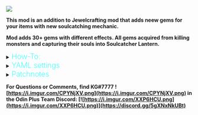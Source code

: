 ![](https://i.imgur.com/IoX3Vu4.png)

<b>This mod is an addition to Jewelcrafting mod that adds neew gems for your items with new soulcatching mechanic.

Mod adds 30+ gems with different effects. All gems acquired from killing monsters and capturing their souls into Soulcatcher Lantern.

</b>

<details>
  <summary><b><span style="color:aqua;font-weight:200;font-size:20px">
    How-To:
</span></b></summary>

#
<details>
  <summary><span style="color:aqua;font-weight:200;font-size:20px">
    New Items and Buildings:
</span></summary>
 <b>In addition to Jewelcrafting Gemcutting table Soulcatcher adds new build piece: Soul Altar. This station will be used in order to convert captured souls into gems</b>

 ![](https://i.imgur.com/NH3fD7m.png)

 ![](https://i.imgur.com/tuvzPTA.png)



<b>Also new item added: Soulcatcher Lantern that will allow you to capture souls of defeated enemies (Craftable in Jewelcrafting Gemcutting table)</b>

![](https://i.imgur.com/dQeve8D.png)

![](https://i.imgur.com/dsVkLas.png)


**Soul Bowl:**

![](https://i.imgur.com/62F6E5r.png)

This building allows you to use souls in order to get some AoE buffs.

![](https://i.imgur.com/nwywPJe.png)

After placing it, in order to use Bowl you would need to take lantern in your hand which has one of 5 souls:

1) Deer (increase plant growup speed)
2) Stone Golem (increase players damage reduction)
3) Greydwarf (heals all players)
4) Boar (regens stamina for all players)
5) Fenring (increases all players damage dealt)

![](https://i.imgur.com/o7AvhH2.png)

Then you can press E multiple tiems in order to add resource (time) to current bowl.

![](https://i.imgur.com/ntgkbvo.png)

In config you can find options for each soul value (heal, stamina regen, +damage, +reduction, growup rate), as well as bowl range (AoE) and soul remaining time


Soul Platform:

![](https://i.imgur.com/qWKNcZO.png)

Just a simple decoration building that allows you to place ANY soul on it, in order to create visual model.
Doesn't give anything and can be used just as home decoration

![](https://i.imgur.com/08k1kKr.png)

![](https://i.imgur.com/KU9jdJf.png)



</details>

#


<details>
  <summary><span style="color:aqua;font-weight:200;font-size:20px">
    Capturing souls:
</span></summary>
 <b>Soul has 10% chance + 1% per creature level to spawn

To capture a soul you need two conditions:

1) Kill enemy
2) At least one Soulcather Lantern **should be in your inventory**

First you kill enemy that is able to be converted into gem:

![](https://i.imgur.com/7R99ztI.png)

Then you should take Soulcatcher Lantern from your inventory and hold right mouse button while looking at soul

![](https://i.imgur.com/HHKZs0d.png)

After few seconds you will successfully capture soul (if you have less than max souls inside your lantern)

![](https://i.imgur.com/NCZsURW.png)

You can check result by simply hovering on your Lantern:

![](https://i.imgur.com/ZZbvdtm.png)

</b>

</details>

#

<details>
  <summary><span style="color:aqua;font-weight:200;font-size:20px">
    Creating your first gem:
</span></summary>
<b>
In order to convert Lantern Souls into gems you need do few things:

1) Build Soul Altar
2) Interact with it

Soul Altar UI will be opened:

![](https://i.imgur.com/mXQeMG2.png)

In order to see all possible soul convertions click on (!) icon:

![](https://i.imgur.com/y1sKAam.png)

After you open Soul Altar UI click on Soulcatcher Lantern in your inventory with Left Mouse Button. It will choose particular lantern as target. For example i will choose this lanter:

![](https://i.imgur.com/iS17Wu8.png)

Result is:

![](https://i.imgur.com/8vaph4n.png)

On top you can see list of your captured souls (Image, current soul amount and in which gem it can be converted)

In bottom side you will see gems itself (GEMS WILL APPEAR ONLY IF YOU HAVE ENOUGH SOULS TO CRAFT THEM).

After click on gem you can select it to see its description / craft time and set it as craft target:

![](https://i.imgur.com/0pqB68R.png)

I choose surtling gem as target. Then you just click "Create" button and craft process will start:

![](https://i.imgur.com/IaeFeN7.png)

After process is done (100%), Soul Altar will create gem on top of it as result: 

![](https://i.imgur.com/bzG88hS.png)


</b>

</details>

#

<details>
  <summary><span style="color:aqua;font-weight:200;font-size:20px">
    Using gems and progressions:
</span></summary>
<b>

After you done previous steps you can use gems and put it in your items (Same as in Jewelcrafting mod).

We got surtling gem from convertion:

![](https://i.imgur.com/XnOVO7f.png)

Which can be used in any weapon:

![](https://i.imgur.com/8FzeFMK.png)

Trying to attack enemy:

![](https://i.imgur.com/eKnYUTe.png)

BOOM

There are 3 gem tiers of each gem (Except Yagluth and Bonemass gems)

You can use 3 same tier gems in order to create new tier of it. It can be done in Gemcutting table:

![](https://i.imgur.com/6gdtRUH.png)

3 tiers: Gem, Ascend Gem, Immortal Gem

Also Soulcatcher adds a small Skill: 

![](https://i.imgur.com/iSfrDGQ.png)

Capturing souls will increase this skill level. Default soul capturing time is 4 seconds, but with each level of this skill you decrease it on 0.02s (100 lvl = 2 seconds capture duration)
Also Soulcatcher increases soul spawn chance by 0.05% per level

</b>

</details>

#

</details>


<details>
  <summary><b><span style="color:aqua;font-weight:200;font-size:20px">
    YAML settings
</span></b></summary>

Location: BepInEx/Config/Jewelcrafting.Sockets_Soulcatcher_KG_JC_Additions.yml

A .yml file that will allow you to edit all gems stats (Synced from Serverside)


```yaml


Deer Soul Power:
  slot: legs
  gem: Deer Soul Gem
  power:
    value: [10, 15, 20, 25, 30]
  unique: None

Neck Soul Power:
  slot: legs
  gem: Neck Soul Gem
  power:
    value: [5, 10, 15, 20, 25]
  unique: None

Boar Soul Power:
  slot: all
  gem: Boar Soul Gem
  power:
    value: [3, 5, 7, 9, 11]
  unique: None

Greydwarf Soul Power:
  slot: all
  gem: Greydwarf Soul Gem
  power:
    value: [3, 6, 9, 12, 15]
    cooldown: [60, 50, 45, 40, 35]
  unique: Item

GreydwarfBrute Soul Power:
  slot: all
  gem: GreydwarfBrute Soul Gem
  power:
    value: [0.4, 0.7, 1, 1.3, 1.6]
  unique: Gem

GreydwarfShaman Soul Power:
  slot: all
  gem: GreydwarfShaman Soul Gem
  power:
    value: [26, 25, 24, 23, 20]
  unique: Gem

Troll Soul Power:
  slot: weapon
  gem: Troll Soul Gem
  power:
    value: [5, 10, 15, 20, 25]
    chance: [30, 35, 40, 45, 50]
  unique: None

Skeleton Soul Power:
  slot: all
  gem: Skeleton Soul Gem
  power:
    chance: [7, 9, 11, 13, 15]
    value: [3, 2, 2, 1, 0]
  unique: Gem

Draugr Soul Power:
  slot: shield
  gem: Draugr Soul Gem
  power:
    value: [20, 30, 40, 50, 60]
  unique: Gem

Blob Soul Power:
  slot: legs
  gem: Blob Soul Gem
  power:
    value: [0.3, 0.8, 1.5, 2.2, 2.9]
  unique: None

Leech Soul Power:
  slot: weapon
  gem: Leech Soul Gem
  power:
    value: [1, 1.5, 2, 2.5, 3]
  unique: None

Wraith Soul Power:
  slot: all
  gem: Wraith Soul Gem
  power:
    cooldown: [30, 26, 22, 18, 14]
  unique: Gem

Abomination Soul Power:
  slot: all
  gem: Abomination Soul Gem
  power:
    value: [30, 40, 50, 60, 70]
    cooldown: [30, 28, 26, 24, 22]
  unique: Gem

Wolf Soul Power:
  slot: [head, chest, legs, weapon]
  gem: Wolf Soul Gem
  power:
    value: [9, 12, 15, 18, 21]
  unique: Item

Bat Soul Power:
  slot: weapon
  gem: Bat Soul Gem
  power:
    value: [1, 1.5, 2, 2.5, 3]
  unique: None

Fenring Soul Power:
  slot: weapon
  gem: Fenring Soul Gem
  power:
    value: [1, 2, 3, 4, 5]
  unique: None

Cultist Soul Power:
  slot: head
  gem: Cultist Soul Gem
  power:
    value: [20, 35, 50, 65, 80]
    cooldown: [35, 30, 25, 20, 15]
  unique: Gem

Ulv Soul Power:
  slot: all
  gem: Ulv Soul Gem
  power:
    cooldown: [20, 18, 16, 14, 12]
  unique: Gem

StoneGolem Soul Power:
  slot: all
  gem: StoneGolem Soul Gem
  power:
    value: [5, 10, 15, 20, 25]
  unique: Gem

Hatchling Soul Power:
  slot: weapon
  gem: Hatchling Soul Gem
  power:
    value: [150, 200, 250, 300, 350]
  unique: Gem

Goblin Soul Power:
  slot: weapon
  gem: Goblin Soul Gem
  power:
    value: [5, 10, 15, 20, 25]
  unique: Gem

Deathsquito Soul Power:
  slot: weapon
  gem: Deathsquito Soul Gem
  power:
    value: [5, 7, 9, 11, 13]
  unique: Gem

Lox Soul Power:
  slot: [head, chest, legs, weapon, cloak]
  gem: Lox Soul Gem
  power:
    value: [10, 20, 30, 40, 50]
  unique: Gem

GoblinBrute Soul Power:
  slot: [head, chest, legs, cloak]
  gem: GoblinBrute Soul Gem
  power:
    value: [15, 20, 25, 30, 35]
  unique: Gem

GoblinShaman Soul Power:
  slot: [head, chest, legs, cloak]
  gem: GoblinShaman Soul Gem
  power:
    value: [10, 15, 20, 25, 30]
  unique: Gem

TarBlob Soul Power:
  slot: all
  gem: TarBlob Soul Gem
  power:
    duration: [6, 7, 8, 9, 10]
    cooldown: [32, 30, 28, 26, 24]
  unique: Gem

Surtling Soul Power:
  slot: weapon
  gem: Surtling Soul Gem
  power:
    value: [5, 10, 15, 20, 25]
    cooldown: [60, 50, 45, 40, 35]
  unique: Gem

Serpent Soul Power:
  slot: shield
  gem: Serpent Soul Gem
  power:
    value: [25, 50, 75, 100, 125]
  unique: Gem

Hare Soul Power:
  slot: weapon
  gem: Hare Soul Gem
  power:
    value: [4, 8, 12, 16, 20]
  unique: None

Dverger Soul Power:
  slot: all
  gem: Dverger Soul Gem
  power:
    value: [5, 10, 15, 20, 25]
  unique: Item

Dverger Fire Mage Soul Power:
  slot: all
  gem: Dverger Fire Mage Soul Gem
  power:
    value: [5, 10, 15, 20, 25]
  unique: Item

Dverger Blood Mage Soul Power:
  slot: all
  gem: Dverger Blood Mage Soul Gem
  power:
    value: [10, 15, 20, 25, 30]
  unique: Item

Dverger Ice Mage Soul Power:
  slot: all
  gem: Dverger Ice Mage Soul Gem
  power:
    value: [5, 10, 15, 20, 25]
  unique: Item

Tick Soul Power:
  slot: all
  gem: Tick Soul Gem
  power:
    value: [5, 10, 15, 20, 25]
  unique: Item

Gjall Soul Power:
  slot: all
  gem: Gjall Soul Gem
  power:
    value: [3, 6, 9, 12, 15]
  unique: Item

Seeker Soul Power:
  slot: all
  gem: Seeker Soul Gem
  power:
    value: [5, 10, 15, 20, 25]
  unique: Item

Seeker Brute Soul Power:
  slot: all
  gem: Seeker Brute Soul Gem
  power:
    value: 1
  unique: Gem

Eikthyr Soul Power:
  slot: all
  gem: Eikthyr Soul Gem
  power:
    value: [1, 2, 3, 4, 5]
  unique: Gem

Elder Soul Power:
  slot: all
  gem: Elder Soul Gem
  power:
    value: [25, 24, 23, 22, 21]
  unique: Gem

Bonemass Soul Power:
  slot: all
  gem: Bonemass Soul Gem
  power:
    value: 40
  unique: Gem

Moder Soul Power:
  slot: all
  gem: Moder Soul Gem
  power:
    value: [20, 30, 40, 50, 60]
  unique: Gem

Yagluth Soul Power:
  slot: all
  gem: Yagluth Soul Gem
  power:
    value: 40
  unique: Gem

The Queen Soul Power:
  slot: all
  gem: The Queen Soul Gem
  power:
    value: 20
  unique: Gem


```

</details>

<details>
  <summary><b><span style="color:aqua;font-weight:200;font-size:20px">
    Patchnotes
</span></b></summary>

| Version | Changes                                                                                                                                                                                                                                                                                                                               |
|---------|---------------------------------------------------------------------------------------------------------------------------------------------------------------------------------------------------------------------------------------------------------------------------------------------------------------------------------------|
| 1.0     | Mod Released                                                                                                                                                                                                                                                                                                                          |
| 1.1     | Soulcatcher skill now also increases soul spawn chance (0.05% per Soulcatcher level). <br/>Fixed gem balance                                                                                                                                                                                                                          |
| 1.2     | Added new gems: Wraith Gem and Cultist Gem. Fixed few visual effects                                                                                                                                                                                                                                                                  |
| 1.3     | New Gem Tier added: Godlike<br/>Gem icons changed depending on gem tier<br/>Added new time formatting for soul altar craft duration<br/>Lantern now attached as back item same as Hammer (Tool attachment).                                                                                                                           |
| 1.4     | Added new gems: Goblin Brute and Goblin Shaman<br/>Added new mechanic - Lantern Souls combinating : you can now choose one lantern and click with it on another lantern in order to add souls from source to target (takes Fee %, configurable in config)                                                                             |
| 1.5     | New Gem Tier added: Odin's Wrath<br/>Fixed Wraith gem teleport issues                                                                                                                                                                                                                                                                 |
| 1.6     | New Gem Added: Abomination Gem.<br/>Bonemass / Yagluth gem nerfed<br/>Added new Building Piece: Soul Platform<br/>Removed Soul Altar crafting station requirement<br/>Moved Soul Altar into "Crafting" section                                                                                                                        |
| 1.7     | New Gem Added: Leech Gem.<br/>Added new Jewelry: Soul Necklace and Soul Ring.<br/>Bugfixes                                                                                                                                                                                                                                            |
| 1.8     | New Gem Added: Blob Tar Gem.<br/>Gems icon background image changed<br/>Bugfixes<br/>Lantern can now be attached to Item Stand                                                                                                                                                                                                        |
| 1.9     | New Gem Added: Ulv Gem<br/>Some small fixes                                                                                                                                                                                                                                                                                           |
| 2.0     | Ulv Gem now also deals damage to enemy on activation<br/>Small balance changes                                                                                                                                                                                                                                                        |
| 2.1     | Fixed Soul Altar Station gem dupe bug                                                                                                                                                                                                                                                                                                 |
| 2.2     | New Building added: Soul Bowl: allows you to use Deer, Stone Golem, Fenring, Boar, Greydwarf souls and get AoE buffs for players and plants.<br/>Added VFX's for Eikthyr / Bonemass / Yagluth gems<br/>Balance changes (Please remove Jewelcrafting.Sockets_Soulcatcher_KG_JC_Additions.yml in config folder so it will be recreated) |
| 2.2.1   | Removed useless print when Deer Soul Bowl (plant speed) activated                                                                                                                                                                                                                                                                     |
| 2.2.2   | Removed BlobGem sound effect<br/>Fixed Blob Gem sometimes not removing fall damage<br/>Changed Ulv gem damage type from true damage to lightning                                                                                                                                                                                      |
| 2.3     | Added in-game dynamic sprite caching, which will speed up mod load time in x5-6 times<br/>Added new config options for each gem: IsCraftable<br/>Now Possible Convertions UI will automatically update in-game without game restart                                                                                                   |
| 2.4     | New Gem Added: Greydwarf Elite Gem<br/>Now Soul Altar also displays icon of gem its crafting                                                                                                                                                                                                                                          |
| 2.5     | New Gem Added: Greydwarf Shaman Gem<br/>Small balance changes (please remove .yml file or copy-paste YAML settings from this page)                                                                                                                                                                                                    |
| 2.6     | New (admin) item added: Cursed Doll. (Prefab id: Soulcatcher_ValhallaItem)<br/>Cursed Doll is used each item socket try and will prevent your item from destruction on fail<br/>You cannot get this item in game, so its for admin to decide where to add this prefab (Trader, Quests or something else)                              |
| 2.7     | Soul Bowls now cannot be placed inside each other<br/>Bugfixes                                                                                                                                                                                                                                                                        |
| 2.8     | Now you can see Soul Bowl range when placing it<br/>You cannot build structures on top of Soulcatcher Piece objects anymores                                                                                                                                                                                                          |
| 2.9     | Fixed a bug where Soul Altar animation would stop and require player to rejoin area in order to finish crafting                                                                                                                                                                                                                       |
| 3.0     | Fixed Soul Bowl + Soul Platform causing small stutters                                                                                                                                                                                                                                                                                |
| 3.1     | Updated for new Valheim version                                                                                                                                                                                                                                                                                                       |
| 4.0     | Updated for Mistlands<br/>Added gems for each new mistlands creatures<br/>Now you have a chance to spawn "gold" soul that will give you double amount                                                                                                                                                                                 |
| 4.1     | Updated ItemManager so it doesn't throw errors and such...                                                                                                                                                                                                                                                                            |
| 4.2     | Fixed Blob Gem not working and throwing error making character stuck in air                                                                                                                                                                                                                                                           |
| 4.3     | Fixed Tar Blob Gem<br/>Updated ItemDataManager to latest                                                                                                                                                                                                                                                                              |
| 4.4     | Updated for new Valheim patch                                                                                                                                                                                                                                                                                                         |
</details>

**For Questions or Comments, find KG#7777 ![https://i.imgur.com/CPYNjXV.png](https://i.imgur.com/CPYNjXV.png) in the Odin Plus Team Discord:
[![https://i.imgur.com/XXP6HCU.png](https://i.imgur.com/XXP6HCU.png)](https://discord.gg/5gXNxNkUBt)**